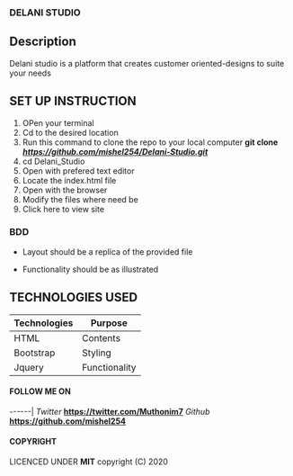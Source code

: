 ### DELANI STUDIO

## Description
Delani studio is a platform that creates customer oriented-designs to suite your needs


## SET UP INSTRUCTION
1. OPen your terminal
2. Cd to the desired location
3. Run this command to clone the repo to your local computer **git clone _https://github.com/mishel254/Delani-Studio.git_**
4. cd Delani_Studio
5. Open with prefered text editor
6. Locate the index.html file
7. Open with the browser
8. Modify the files where need be
9. Click here to view site


### BDD
 - Layout should be a replica of the provided  file

 + Functionality should be as illustrated

## TECHNOLOGIES USED

Technologies | Purpose
------|---------
HTML |  Contents
Bootstrap|  Styling
Jquery |  Functionality


#### FOLLOW ME ON 
------|
 _Twitter_  **https://twitter.com/Muthonim7**
_Github_   **https://github.com/mishel254**


#### COPYRIGHT

LICENCED UNDER **MIT** copyright (C) 2020
